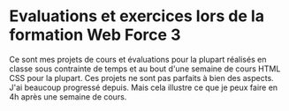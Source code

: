 # Evaluations et exercices lors de la formation Web Force 3

Ce sont mes projets de cours et évaluations pour la plupart réalisés en classe sous contrainte de temps et au bout d'une semaine de cours HTML CSS pour la plupart.
Ces projets ne sont pas parfaits à bien des aspects. J'ai beaucoup progressé depuis. Mais cela illustre ce que je peux faire en 4h après une semaine de cours.
